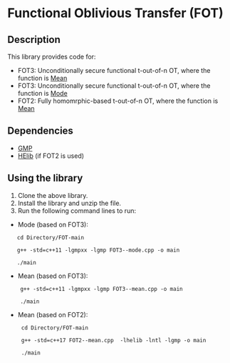 # Functional Oblivious Transfer (FOT)
## Description
This library provides code for: 

  * FOT3: Unconditionally secure functional t-out-of-n OT, where the function is [Mean](https://github.com/anonymous2012000/FOT/blob/main/FOT3--mean.cpp)
  * FOT3: Unconditionally secure functional t-out-of-n OT, where the function is [Mode](https://github.com/anonymous2012000/FOT/blob/main/FOT3--mode.cpp)
  * FOT2: Fully homomrphic-based t-out-of-n OT, where the function is [Mean](https://github.com/anonymous2012000/FOT/blob/main/FOT2--mean.cpp)




## Dependencies

* [GMP](https://gmplib.org/)
* [HElib](https://github.com/homenc/HElib) (if FOT2 is used)

## Using the library

1. Clone the above library.
2. Install the library and unzip the file.
3. Run the following command lines to run:
  
* Mode (based on FOT3): 

 ```
    cd Directory/FOT-main

    g++ -std=c++11 -lgmpxx -lgmp FOT3--mode.cpp -o main

    ./main
```
* Mean (based on FOT3): 

   
```
    g++ -std=c++11 -lgmpxx -lgmp FOT3--mean.cpp -o main
   
    ./main
```
* Mean (based on FOT2): 
   ```
    cd Directory/FOT-main

    g++ -std=c++17 FOT2--mean.cpp  -lhelib -lntl -lgmp -o main 

    ./main
```

      
